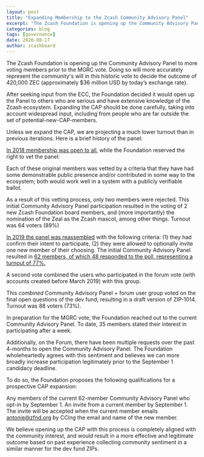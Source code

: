 ```yaml
---
layout: post
title: "Expanding Membership to the Zcash Community Advisory Panel"
excerpt: "The Zcash Foundation is opening up the Community Advisory Panel to more voting members prior to the MGRC vote."
categories: blog
tags: [governance]
date: 2020-08-17
author: zcashboard
---
```


The Zcash Foundation is opening up the Community Advisory Panel to more voting members prior to the MGRC vote. Doing so will more accurately represent the community's will in this historic vote to decide the outcome of 420,000 ZEC (approximately $36 million USD by today’s exchange rate). 

After seeking input from the ECC,   the Foundation decided it would open up the Panel to others who are serious and have extensive knowledge of the Zcash ecosystem. Expanding the CAP should be done carefully, taking into account widespread input, including from people who are far outside the set of potential-new-CAP-members.

Unless we expand the CAP, we are projecting a much lower turnout than in previous iterations. Here is a brief history of the panel:

[In 2018 membership was open to all,](https://www.zfnd.org/blog/zcon0-and-community-governance/) while the Foundation reserved the right to vet the panel:

Each of these original members was vetted by a criteria that they have had some demonstrable public presence and/or contributed in some way to the ecosystem; both would work well in a system with a publicly verifiable ballot.

As a result of this vetting process, only two members were rejected. This initial Community Advisory Panel participation resulted in the voting of 2 new Zcash Foundation board members, and (more importantly) the nomination of the Zeal as the Zcash mascot, among other things. Turnout was 64 voters (89%)

[In 2019 the panel was reassembled](https://www.zfnd.org/governance/community-advisory-panel/) with the following criteria: (1) they had confirm their intent to participate, (2) they were allowed to optionally invite one new member of their choosing. The initial Community Advisory Panel resulted in [62 members, of which 48 responded to the poll, representing a turnout of 77%.](https://www.zfnd.org/blog/community-sentiment-collection-results/)

A second vote combined the users who participated in the forum vote (with accounts created before March 2019) with this group.

This _combined_ Community Advisory Panel + forum user group voted on the final open questions of the dev fund, resulting in a draft version of ZIP-1014. Turnout was 88 voters (73%).

In preparation for the MGRC vote, the Foundation reached out to the current Community Advisory Panel. To date, 35 members stated their interest in participating after a week.

Additionally, on the Forum, there have been multiple requests over the past 4-months to open the Community Advisory Panel. The Foundation wholeheartedly agrees with this sentiment and believes we can more broadly increase participation legitimately prior to the September 1 candidacy deadline.

To do so, the Foundation proposes the following qualifications for a prospective CAP expansion:

Any members of the current 62-member Community Advisory Panel who opt-in by September 1.
An invite from a current member by September 1. The invite will be accepted when the current member emails antonie@zfnd.org by CCing the email and name of the new member. 

We believe opening up the CAP with this process is completely aligned with the community interest, and would result in a more effective and legitimate outcome based on past experience collecting community sentiment in a similar manner for the dev fund ZIPs.

